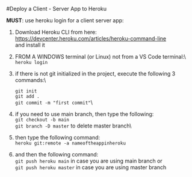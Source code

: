 #Deploy a Client - Server App to Heroku

**MUST**: use heroku login for a client server app:

1. Download Heroku CLI from here:\
 https://devcenter.heroku.com/articles/heroku-command-line \
 and install it
2. FROM A WINDOWS terminal (or Linux) not from a VS Code terminal:\ 
`heroku login`
3. if there is not git initialized in the project, execute the following 3 commands:\  
   
   `git init`\
   `git add .`\
   `git commit -m "first commit"`\
4. if you need to use main branch, then type the following:\
`git checkout -b main`\
`git branch -D master` to delete master branch\

5. then type the following command:\
 `heroku git:remote -a nameoftheappinheroku`
6. and then the following command:\
`git push heroku main` in case you are using main branch or\
`git push heroku master` in case you are using master branch
